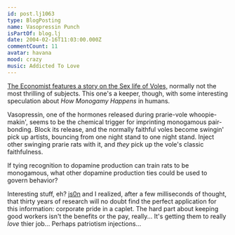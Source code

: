 ```yaml
---
id: post.lj1063
type: BlogPosting
name: Vasopressin Punch
isPartOf: blog.lj
date: 2004-02-16T11:03:00.000Z
commentCount: 11
avatar: havana
mood: crazy
music: Addicted To Love
---
```

[The Economist features a story on the Sex life of Voles,](http://www.economist.com/displaystory.cfm?story_id=2424049) normally not the most thrilling of subjects. This one's a keeper, though, with some interesting speculation about *How Monogamy Happens* in humans.

Vasopressin, one of the hormones released during prarie-vole whoopie-makin', seems to be the chemical trigger for imprinting monogamous pair-bonding. Block its release, and the normally faithful voles become swingin' pick up artists, bouncing from one night stand to one night stand. Inject other swinging prarie rats with it, and *they* pick up the vole's classic faithfulness.

If tying recognition to dopamine production can train rats to be monogamous, what other dopamine production ties could be used to govern behavior?

Interesting stuff, eh? [js0n](https://www.livejournal.com/users/js0n) and I realized, after a few milliseconds of thought, that thirty years of research will no doubt find the perfect application for this information: corporate pride in a caplet. The hard part about keeping good workers isn't the benefits or the pay, really... It's getting them to really *love* thier job... Perhaps patriotism injections...

